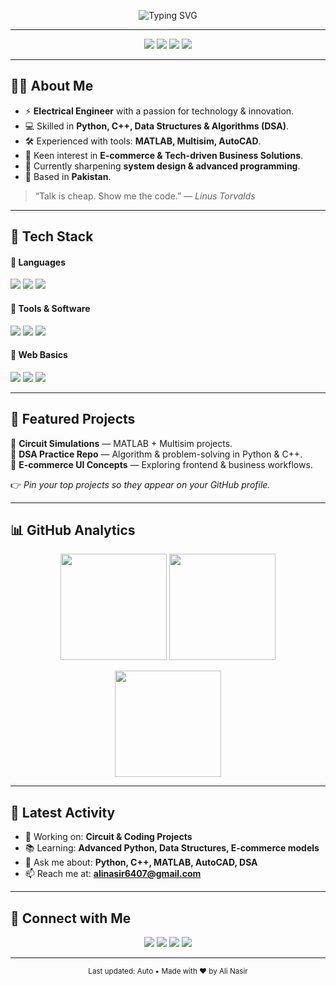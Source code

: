 <!-- Profile Header -->
<p align="center">
  <img src="https://readme-typing-svg.demolab.com?font=Inter&weight=700&size=28&pause=1000&color=36BCF7&center=true&vCenter=true&width=750&lines=Hi%2C+I'm+Ali+Nasir+%F0%9F%91%8B;Electrical+Engineer+%7C+Developer;Python+%7C+C%2B%2B+%7C+DSA+Enthusiast;Passionate+about+Tech+%26+E-commerce" alt="Typing SVG" />
</p>

---

<p align="center">
  <a href="https://github.com/AliNasir"><img src="https://img.shields.io/badge/GitHub-%23181717.svg?style=for-the-badge&logo=github&logoColor=white" /></a>
  <a href="mailto:alinasir6407@gmail.com"><img src="https://img.shields.io/badge/Email-D14836?style=for-the-badge&logo=gmail&logoColor=white" /></a>
  <a href="https://www.linkedin.com/in/ali-nasir"><img src="https://img.shields.io/badge/LinkedIn-0A66C2?style=for-the-badge&logo=linkedin&logoColor=white" /></a>
  <a href="https://ali-nasir-portfolio.com"><img src="https://img.shields.io/badge/Portfolio-111111?style=for-the-badge&logo=vercel&logoColor=white" /></a>
</p>

---

## 👨‍💻 About Me  
- ⚡ **Electrical Engineer** with a passion for technology & innovation.  
- 💻 Skilled in **Python, C++, Data Structures & Algorithms (DSA)**.  
- 🛠 Experienced with tools: **MATLAB, Multisim, AutoCAD**.  
- 🛒 Keen interest in **E-commerce & Tech-driven Business Solutions**.  
- 🌱 Currently sharpening **system design & advanced programming**.  
- 📍 Based in **Pakistan**.  

> “Talk is cheap. Show me the code.” — *Linus Torvalds*

---

## 🧰 Tech Stack  

#### 🔹 Languages  
<p>
  <img src="https://img.shields.io/badge/Python-3776AB?style=for-the-badge&logo=python&logoColor=white" />
  <img src="https://img.shields.io/badge/C++-00599C?style=for-the-badge&logo=cplusplus&logoColor=white" />
  <img src="https://img.shields.io/badge/DSA-FFA500?style=for-the-badge&logo=databricks&logoColor=white" />
</p>

#### 🔹 Tools & Software  
<p>
  <img src="https://img.shields.io/badge/MATLAB-ff7f0e?style=for-the-badge&logo=mathworks&logoColor=white" />
  <img src="https://img.shields.io/badge/Multisim-00457C?style=for-the-badge&logo=ni&logoColor=white" />
  <img src="https://img.shields.io/badge/AutoCAD-E51050?style=for-the-badge&logo=autodesk&logoColor=white" />
</p>

#### 🔹 Web Basics  
<p>
  <img src="https://img.shields.io/badge/HTML5-E34F26?style=for-the-badge&logo=html5&logoColor=white" />
  <img src="https://img.shields.io/badge/CSS3-1572B6?style=for-the-badge&logo=css3&logoColor=white" />
  <img src="https://img.shields.io/badge/JavaScript-F7DF1E?style=for-the-badge&logo=javascript&logoColor=black" />
</p>

---

## 🚀 Featured Projects  
🔹 **Circuit Simulations** — MATLAB + Multisim projects.  
🔹 **DSA Practice Repo** — Algorithm & problem-solving in Python & C++.  
🔹 **E-commerce UI Concepts** — Exploring frontend & business workflows.  

👉 *Pin your top projects so they appear on your GitHub profile.*

---

## 📊 GitHub Analytics  
<p align="center">
  <img height="170" src="https://github-readme-stats.vercel.app/api?username=AliNasir&show_icons=true&theme=tokyonight&hide_border=true" />
  <img height="170" src="https://github-readme-stats.vercel.app/api/top-langs/?username=AliNasir&layout=compact&theme=tokyonight&hide_border=true" />
</p>

<p align="center">
  <img height="170" src="https://streak-stats.demolab.com?user=AliNasir&theme=tokyonight&hide_border=true" />
</p>

---

## 📝 Latest Activity  
- 🔭 Working on: **Circuit & Coding Projects**  
- 📚 Learning: **Advanced Python, Data Structures, E-commerce models**  
- 💬 Ask me about: **Python, C++, MATLAB, AutoCAD, DSA**  
- 📫 Reach me at: **alinasir6407@gmail.com**  

---

## 🤝 Connect with Me  
<p align="center">
  <a href="mailto:alinasir6407@gmail.com"><img src="https://img.shields.io/badge/Email-D14836?style=for-the-badge&logo=gmail&logoColor=white" /></a>
  <a href="https://www.linkedin.com/in/ali-nasir"><img src="https://img.shields.io/badge/LinkedIn-0A66C2?style=for-the-badge&logo=linkedin&logoColor=white" /></a>
  <a href="https://github.com/AliNasir"><img src="https://img.shields.io/badge/GitHub-181717?style=for-the-badge&logo=github&logoColor=white" /></a>
  <a href="https://ali-nasir-portfolio.com"><img src="https://img.shields.io/badge/Portfolio-111111?style=for-the-badge&logo=vercel&logoColor=white" /></a>
</p>

---

<p align="center">
  <sub>Last updated: Auto • Made with ❤️ by Ali Nasir</sub>
</p>
